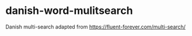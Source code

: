 # danish-word-mulitsearch
Danish multi-search adapted from https://fluent-forever.com/multi-search/
